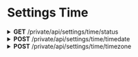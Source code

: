<h1>Settings Time</h1>

<details close="close">
<summary><b>GET</b> /private/api/settings/time/status</summary>

 ---

 |      Header      |                 Data Type               |
 | ---------------- | --------------------------------------- |
 |   Authorization  | `String` eg. `jwt_token_from_login_api` |
 
 Body
 ```json
 {
   "ntp_status": true,
   "timezone": "Asia/Phnom_Penh",
   "time": "18:09:09",
   "date": "2021-46-13"
 }
 ```

 Response 200 
 ```json
 ```

 |     Error    |             Body           |
 | ------------ | -------------------------- |
 |     401      | Token invalid              |
 |     410      | Token expired or incorrect |

 ---
</details>

<details close="close">
<summary><b>POST</b> /private/api/settings/time/timedate</summary>

 ---

 |      Header      |                 Data Type               |
 | ---------------- | --------------------------------------- |
 |   Authorization  | `String` eg. `jwt_token_from_login_api` |
 
 Body
 ```json
 {
   "time": "18:17:16",
   "date": "2012-10-30"
 }
 ```

 Response 200 
 ```json
 ```

 |     Error    |             Body           |
 | ------------ | -------------------------- |
 |     401      | Token invalid              |
 |     410      | Token expired or incorrect |
 |     500      | actual_error_goes_here     |

 ---
</details>

<details close="close">
<summary><b>POST</b> /private/api/settings/time/timezone</summary>

 ---

 |      Header      |                 Data Type               |
 | ---------------- | --------------------------------------- |
 |   Authorization  | `String` eg. `jwt_token_from_login_api` |
 
 Body
 ```json
 {
   "time": "18:17:16",
   "date": "2012-10-30"
 }
 ```

 Response 200 
 ```json
 ```

 |     Error    |             Body           |
 | ------------ | -------------------------- |
 |     401      | Token invalid              |
 |     410      | Token expired or incorrect |
 |     500      | actual_error_goes_here     |

 - Note: timezone must be a valid timezone from website https://en.wikipedia.org/wiki/List_of_tz_database_time_zones;

 ---
</details>